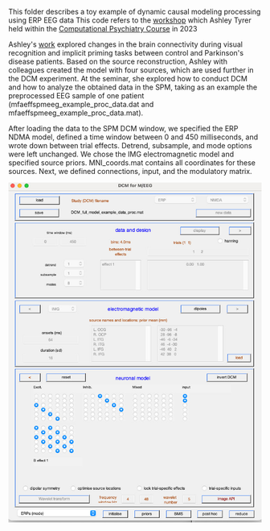 This folder describes a toy example of dynamic causal modeling processing using ERP EEG data  This code refers to the [workshop](https://github.com/AshleyTyrer/DCM_for_ERPs) which Ashley Tyrer held within the [Computational Psychiatry Course](https://www.translationalneuromodeling.org/cpcourse/) in 2023

Ashley's [work](https://academic.oup.com/braincomms/article/2/2/fcaa212/6029493) explored changes in the brain connectivity during visual recognition and implicit priming tasks between control and Parkinson's disease patients. Based on the source reconstruction, Ashley with colleagues created the model with four sources, which are used further in the DCM experiment. 
At the seminar, she explored how to conduct DCM and how to analyze the obtained data in the SPM, taking as an example the preprocessed EEG sample of one patient (mfaeffspmeeg_example_proc_data.dat and mfaeffspmeeg_example_proc_data.mat). 

After loading the data to the SPM DCM window, we specified the ERP NDMA model, defined a time window between 0 and 450 milliseconds, and wrote down between trial effects. Detrend, subsample, and mode options were left unchanged. We chose the IMG electromagnetic model and specified source priors. MNI_coords.mat contains all coordinates for these sources. Next, we defined connections, input, and the modulatory matrix.

![SPM DCM screen](./DCM%20SPM%20screen.jpg)
